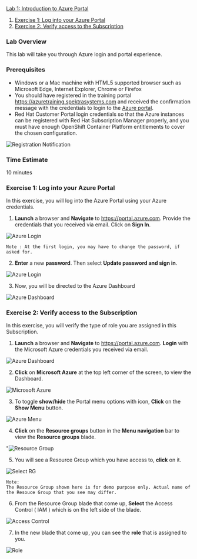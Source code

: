  [Lab 1: Introduction to Azure Portal](#lab-1-introduction-to-azure-portal)	
   1. [Exercise 1: Log into your Azure Portal](#exercise-1-log-into-your-azure-portal)
   2. [Exercise 2: Verify access to the Subscription](#exercise-2-verify-access-to-the-subscription)
   
### Lab Overview
This lab will take you through Azure login and portal experience.

### Prerequisites
-	Windows or a Mac machine with HTML5 supported browser such as Microsoft Edge, Internet Explorer, Chrome or Firefox
-	You should have registered in the training portal https://azuretraining.spektrasystems.com and received the confirmation message with the credentials to login to the [Azure portal](http://portal.azure.com).
-	Red Hat Customer Portal login credentials so that the Azure instances can be registered with Red Hat Subscription Manager properly, and you must have enough OpenShift Container Platform entitlements to cover the chosen configuration.

![Registration Notification](https://github.com/ShivaniThadiyan/openshift-container-platform/blob/master/images/2registration_notification.jpg)


### Time Estimate

10 minutes

### Exercise 1: Log into your Azure Portal

In this exercise, you will log into the Azure Portal using your Azure credentials.
1.	**Launch** a browser and **Navigate** to https://portal.azure.com. Provide the credentials that you received via email. Click on **Sign In**.

![Azure Login](https://github.com/ShivaniThadiyan/openshift-container-platform/blob/master/images/3azure_login.jpg)

```
Note : At the first login, you may have to change the password, if asked for.
```

2.	**Enter** a new **password**. Then select **Update password and sign in**.

![Azure Login](https://github.com/ShivaniThadiyan/openshift-container-platform/blob/master/images/4update_password.jpg)

3.	Now, you will be directed to the Azure Dashboard

![Azure Dashboard](https://github.com/ShivaniThadiyan/openshift-container-platform/blob/master/images/5azure_dashboard.jpg)

### Exercise 2: Verify access to the Subscription
In this exercise, you will verify the type of role you are assigned in this Subscription.

1.	**Launch** a browser and **Navigate** to https://portal.azure.com. **Login** with the Microsoft Azure credentials you received via email.

![Azure Dashboard](https://github.com/ShivaniThadiyan/openshift-container-platform/blob/master/images/6azure_dashboard.jpg)

2. **Click** on **Microsoft Azure**  at the top left corner of the screen, to view the Dashboard.

![Microsoft Azure](https://github.com/ShivaniThadiyan/openshift-container-platform/blob/master/images/7microsoftazure.jpg)

3.	To toggle **show/hide** the Portal menu options with icon, **Click** on the **Show Menu** button. 

![Azure Menu](https://github.com/ShivaniThadiyan/openshift-container-platform/blob/master/images/8azure_menu.jpg)

4.	**Click** on the **Resource groups** button in the **Menu navigation** bar to view the **Resource groups** blade.

"![Resource Group](https://github.com/ShivaniThadiyan/openshift-container-platform/blob/master/images/9resourcegroup.jpg)

5.	You will see a Resource Group which you have access to, **click** on it.

![Select RG](https://github.com/ShivaniThadiyan/openshift-container-platform/blob/master/images/10select_rg.jpg)

```
Note:
The Resource Group shown here is for demo purpose only. Actual name of the Resouce Group that you see may differ.
```

6.	From the Resource Group blade that come up, **Select** the Access Control ( IAM ) which is on the left side of the blade.

![Access Control](https://github.com/ShivaniThadiyan/openshift-container-platform/blob/master/images/11access_control.jpg)

7.	In the new blade that come up, you can see the **role** that is assigned to you.

![Role](https://github.com/ShivaniThadiyan/openshift-container-platform/blob/master/https://github.com/ShivaniThadiyan/openshift-container-platform/blob/master/images/12role.jpg)
